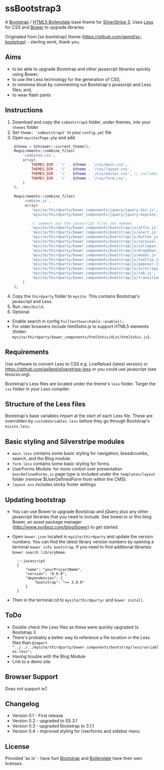 # ssBootstrap3

A [Bootstrap](http://getbootstrap.com/) / [HTML5 Boilerplate](http://html5boilerplate.com/) base theme for [SilverStripe 3](http://www.silverstripe.org/).  Uses [Less](http://lesscss.org) for CSS and [Bower](http://bower.io) to upgrade libraries.

Originated from [ss-bootstrap] theme (https://github.com/gpmd/ss-bootstrap) - sterling work, thank you.


## Aims
* to be able to upgrade Bootstrap and other javascript libraries quickly using Bower;
* to use the Less technology for the generation of CSS;
* to minimise bloat by commenting out Bootstrap's javascript and Less files; and, 
* to wear flash pants


## Instructions

1. Download and copy the `ssBootstrap3` folder, under themes, into your `themes` folder
2. Set `theme: 'ssBootstrap3'` in your `config.yml` file
3. Open `mysite/Page.php` and add
```php
	$theme = SSViewer::current_theme();
	Requirements::combine_files(
		'combined.css',
		array(
			THEMES_DIR . '/' . $theme . '/css/main.css',
			THEMES_DIR . '/' . $theme . '/css/layout.css',
			THEMES_DIR . '/' . $theme . '/css/editor.css', // includes Typography
			THEMES_DIR . '/' . $theme . '/css/form.css',
		)
	);
        
	Requirements::combine_files(
		'combine.js',
		 array(
		 	'mysite/thirdparty/bower_components/jquery/jquery.min.js',
		 	'mysite/thirdparty/bower_components/jquery/jquery-migrate.js',

		 	// comment out the javascript files not needed
			'mysite/thirdparty/bower_components/bootstrap/js/affix.js',
			'mysite/thirdparty/bower_components/bootstrap/js/alert.js',
			'mysite/thirdparty/bower_components/bootstrap/js/botton.js',
			'mysite/thirdparty/bower_components/bootstrap/js/carousel.js',
			'mysite/thirdparty/bower_components/bootstrap/js/collapse.js',
			'mysite/thirdparty/bower_components/bootstrap/js/dropdown.js',
			'mysite/thirdparty/bower_components/bootstrap/js/modal.js',
			'mysite/thirdparty/bower_components/bootstrap/js/tooltip.js',
			'mysite/thirdparty/bower_components/bootstrap/js/popover.js',
			'mysite/thirdparty/bower_components/bootstrap/js/scrollspy.js',
			'mysite/thirdparty/bower_components/bootstrap/js/tab.js',
			'mysite/thirdparty/bower_components/bootstrap/js/transition.js',
		)
	);
```
4. Copy the `thirdparty` folder to `mysite`.  This contains Bootstrap's javascript and Less.
5. Run `/dev/build`.
6. Optional
 * Enable search in config `FulltextSearchable::enable();`
 * For older browsers include html5shiv.js to support HTML5 elements (folder: `mysite/thirdparty/bower_components/html5shiv/dist/html5shiv.js`).  


## Requirements
Use software to convert Less to CSS e.g. LiveReload (latest version) or https://github.com/axllent/silverstripe-less or you could use javascript (see lesscss.org).  

Bootstrap's Less files are located under the theme's `less` folder.  Target the `css` folder in your Less compiler.


## Structure of the Less files
Bootstrap's base variables impart at the start of each Less file.  These are overridden by `customVariables.less` before they go through Bootstrap's `mixins.less`.


## Basic styling and Silverstripe modules
 * `main.less` contains some basic styling for navigation, breadcrumbs, search, and the Blog module.
 * `form.less` contains some basic styling for forms.  
 * UserForms Module: for more control over presentation `UserDefinedForms.ss` page type is included under the `templates/layout` folder (remove $UserDefinedForm from within the CMS).  
 * `layout.ess` includes sticky footer settings


## Updating bootstrap
* You can use Bower to upgrade Bootstrap and jQuery plus any other javascript libraries that you need to include.  See bower.io or this blog Bower, an asset package manager (http://www.synbioz.com/blog/bower) to get started.
* Open `bower.json` located in `mysite/thirdparty` and update the version numbers.  You can find the latest library version numbers by opening a terminal `bower info bootstrap`.  If you need to find additional libraries: `bower search libraryName`.

		:::javascript
		{
			"name": "yourProjectName",
			"version": "0.0.0",
			"dependencies": {
				"bootstrap": ">= 3.0.0" 
			}
		}

* Then in the terminal cd to `mysite/thirdparty/` and `bower install`.


## ToDo
* Double check the Less files as these were quickly upgraded to Bootstrap 3
* There's probably a better way to reference a file location in the Less files than `@import "../../../mysite/thirdparty/bower_components/bootstrap/less/variables.less";`
* Having trouble with the Blog Module
* Link to a demo site


## Browser Support
Does not support ie7.


## Changelog
* Version 0.1 - First release
* Version 0.2 - upgraded to SS 3.1
* Version 0.3 - upgraded Bootstrap to 3.1.1
* Version 0.4 - improved styling for Userforms and sidebar menu

## License
Provided 'as is' - have fun! [Bootstrap](https://github.com/twbs/bootstrap/blob/master/LICENSE) and [Boilerplate](https://github.com/h5bp/html5-boilerplate/blob/master/LICENSE.md) have their own licenses.
